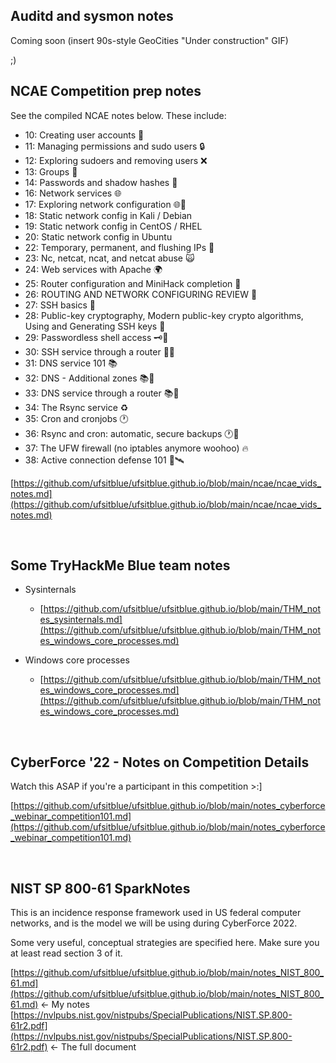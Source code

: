 ## Auditd and sysmon notes

Coming soon (insert 90s-style GeoCities "Under construction" GIF)

;)
<br />


## NCAE Competition prep notes

See the compiled NCAE notes below. These include:
- 10: Creating user accounts 👤
- 11: Managing permissions and sudo users 🔒
- 12: Exploring sudoers and removing users ❌
- 13: Groups 👥
- 14: Passwords and shadow hashes 🥷
- 16: Network services 🌐
- 17: Exploring network configuration 🌐🔧
- 18: Static network config in Kali / Debian
- 19: Static network config in CentOS / RHEL
- 20: Static network config in Ubuntu
- 22: Temporary, permanent, and flushing IPs 🚽
- 23: Nc, netcat, ncat, and netcat abuse 🙀
- 24: Web services with Apache 🌍
- 25: Router configuration and MiniHack completion 📡
- 26: ROUTING AND NETWORK CONFIGURING REVIEW 📓
- 27: SSH basics 🐚
- 28: Public-key cryptography, Modern public-key crypto algorithms, Using and Generating SSH keys 🔑
- 29: Passwordless shell access 🗝️🚫
- 30: SSH service through a router 🐚📡
- 31: DNS service 101 📚
- 32: DNS - Additional zones 📚🔳
- 33: DNS service through a router 📚📡
- 34: The Rsync service ♻️
- 35: Cron and cronjobs 🕐
- 36: Rsync and cron: automatic, secure backups 🕐🔏
- 37: The UFW firewall (no iptables anymore woohoo) 🔥
- 38: Active connection defense 101 🔫🛰️

[https://github.com/ufsitblue/ufsitblue.github.io/blob/main/ncae/ncae_vids_notes.md](https://github.com/ufsitblue/ufsitblue.github.io/blob/main/ncae/ncae_vids_notes.md)


<br />

## Some TryHackMe Blue team notes

* Sysinternals
    - [https://github.com/ufsitblue/ufsitblue.github.io/blob/main/THM_notes_sysinternals.md](https://github.com/ufsitblue/ufsitblue.github.io/blob/main/THM_notes_windows_core_processes.md)

* Windows core processes
    - [https://github.com/ufsitblue/ufsitblue.github.io/blob/main/THM_notes_windows_core_processes.md](https://github.com/ufsitblue/ufsitblue.github.io/blob/main/THM_notes_windows_core_processes.md)

<br />

## CyberForce '22 - Notes on Competition Details

Watch this ASAP if you're a participant in this competition >:]

[https://github.com/ufsitblue/ufsitblue.github.io/blob/main/notes_cyberforce_webinar_competition101.md](https://github.com/ufsitblue/ufsitblue.github.io/blob/main/notes_cyberforce_webinar_competition101.md)

<br />

## NIST SP 800-61 SparkNotes

This is an incidence response framework used in US federal computer networks, and is the model we will be using during CyberForce 2022.

Some very useful, conceptual strategies are specified here. Make sure you at least read section 3 of it.

[https://github.com/ufsitblue/ufsitblue.github.io/blob/main/notes_NIST_800_61.md](https://github.com/ufsitblue/ufsitblue.github.io/blob/main/notes_NIST_800_61.md) <- My notes
[https://nvlpubs.nist.gov/nistpubs/SpecialPublications/NIST.SP.800-61r2.pdf](https://nvlpubs.nist.gov/nistpubs/SpecialPublications/NIST.SP.800-61r2.pdf) <- The full document
